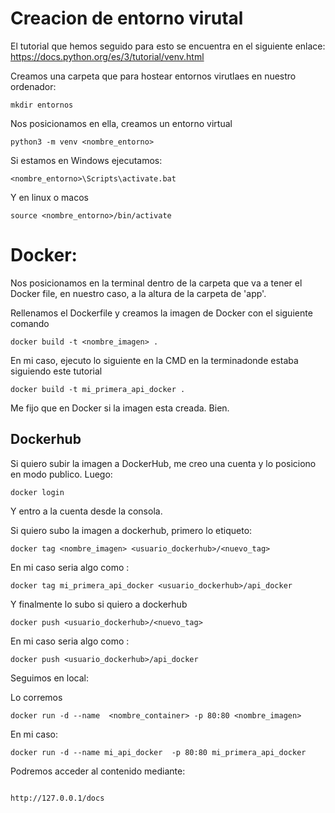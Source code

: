

# Creacion de entorno virutal 

El tutorial que hemos seguido para esto se encuentra en el siguiente enlace: https://docs.python.org/es/3/tutorial/venv.html

Creamos una carpeta que para hostear entornos virutlaes en nuestro ordenador: 

```
mkdir entornos
```

Nos posicionamos en ella, creamos un entorno virtual 

```
python3 -m venv <nombre_entorno>
```

Si estamos en Windows ejecutamos: 

```
<nombre_entorno>\Scripts\activate.bat
```
Y en linux o macos

```
source <nombre_entorno>/bin/activate
```

# Docker: 

Nos posicionamos en la terminal dentro de la carpeta que va a tener el Docker file, en nuestro caso, a la altura 
de la carpeta de 'app'. 

Rellenamos el Dockerfile y creamos la imagen de Docker con el siguiente comando 

```
docker build -t <nombre_imagen> .
```

En mi caso, ejecuto lo siguiente en la CMD en la terminadonde estaba siguiendo este tutorial

```
docker build -t mi_primera_api_docker .
```

Me fijo que en Docker si la imagen esta creada. Bien. 


## Dockerhub

Si quiero subir la imagen a DockerHub, me creo una cuenta y lo posiciono en modo publico. Luego: 

```
docker login
```

Y entro a la cuenta desde la consola. 

Si quiero subo la imagen a dockerhub, primero lo etiqueto: 

```
docker tag <nombre_imagen> <usuario_dockerhub>/<nuevo_tag>
```
En mi caso seria algo como : 


```
docker tag mi_primera_api_docker <usuario_dockerhub>/api_docker
```

Y finalmente lo subo si quiero a dockerhub
```
docker push <usuario_dockerhub>/<nuevo_tag>
```

En mi caso seria algo como : 

```
docker push <usuario_dockerhub>/api_docker
```


Seguimos en local: 

Lo corremos


```
docker run -d --name  <nombre_container> -p 80:80 <nombre_imagen>

```

En mi caso: 

```
docker run -d --name mi_api_docker  -p 80:80 mi_primera_api_docker	

```

Podremos acceder al contenido mediante: 

```

http://127.0.0.1/docs

```

